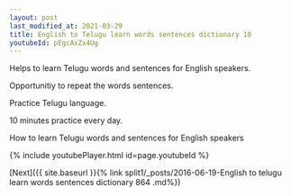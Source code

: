 ```yaml
---
layout: post
last_modified_at: 2021-03-29
title: English to Telugu learn words sentences dictionary 10 
youtubeId: pEgcAxZx4Ug
---
```

 
 
Helps to learn Telugu words and sentences for English speakers.

Opportunitiy to repeat the words sentences. 

Practice Telugu language. 
 
10 minutes practice every day. 
 
How to learn Telugu words and sentences for English speakers 
 
{% include youtubePlayer.html id=page.youtubeId %}
 
 
[Next]({{ site.baseurl }}{% link  split1/_posts/2016-06-19-English to telugu learn words sentences dictionary 864 .md%})
 

